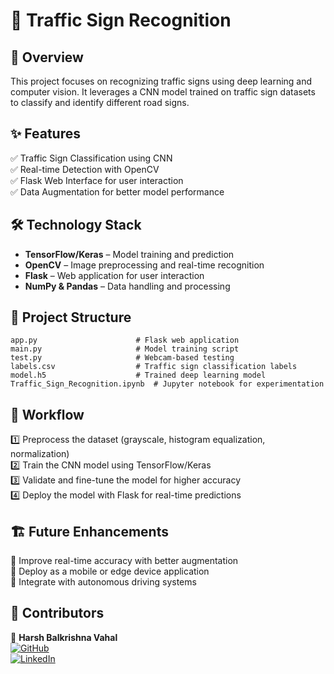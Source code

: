 # 🚦 Traffic Sign Recognition

## 📌 Overview
This project focuses on recognizing traffic signs using deep learning and computer vision. It leverages a CNN model trained on traffic sign datasets to classify and identify different road signs.

## ✨ Features
✅ Traffic Sign Classification using CNN  
✅ Real-time Detection with OpenCV  
✅ Flask Web Interface for user interaction  
✅ Data Augmentation for better model performance  

## 🛠️ Technology Stack
- **TensorFlow/Keras** – Model training and prediction  
- **OpenCV** – Image preprocessing and real-time recognition  
- **Flask** – Web application for user interaction  
- **NumPy & Pandas** – Data handling and processing  

## 📂 Project Structure
```
app.py                      # Flask web application
main.py                     # Model training script
test.py                     # Webcam-based testing
labels.csv                  # Traffic sign classification labels
model.h5                    # Trained deep learning model
Traffic_Sign_Recognition.ipynb  # Jupyter notebook for experimentation
```

## 🚀 Workflow
1️⃣ Preprocess the dataset (grayscale, histogram equalization, normalization)  
2️⃣ Train the CNN model using TensorFlow/Keras  
3️⃣ Validate and fine-tune the model for higher accuracy  
4️⃣ Deploy the model with Flask for real-time predictions  

## 🏗️ Future Enhancements
🔹 Improve real-time accuracy with better augmentation  
🔹 Deploy as a mobile or edge device application  
🔹 Integrate with autonomous driving systems  

## 🤝 Contributors
🚀 **Harsh Balkrishna Vahal**  
[![GitHub](https://img.shields.io/badge/GitHub-%23121011.svg?style=for-the-badge&logo=github&logoColor=white)](#)  
[![LinkedIn](https://img.shields.io/badge/LinkedIn-%230077B5.svg?style=for-the-badge&logo=linkedin&logoColor=white)](#)

